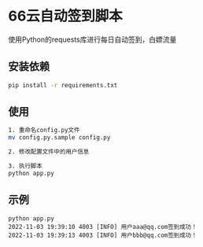 # 66云自动签到脚本

使用Python的requests库进行每日自动签到，白嫖流量

## 安装依赖

```bash
pip install -r requirements.txt
```

## 使用

```bash
1. 重命名config.py文件
mv config.py.sample config.py

2. 修改配置文件中的用户信息

3. 执行脚本
python app.py
```

## 示例

```
python app.py
2022-11-03 19:39:10 4003 [INFO] 用户aaa@qq.com签到成功！
2022-11-03 19:39:13 4003 [INFO] 用户bbb@qq.com签到成功！
```